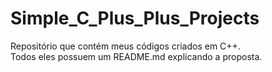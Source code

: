 # Simple_C_Plus_Plus_Projects

Repositório que contém meus códigos criados em C++.           
Todos eles possuem um README.md explicando a proposta.

